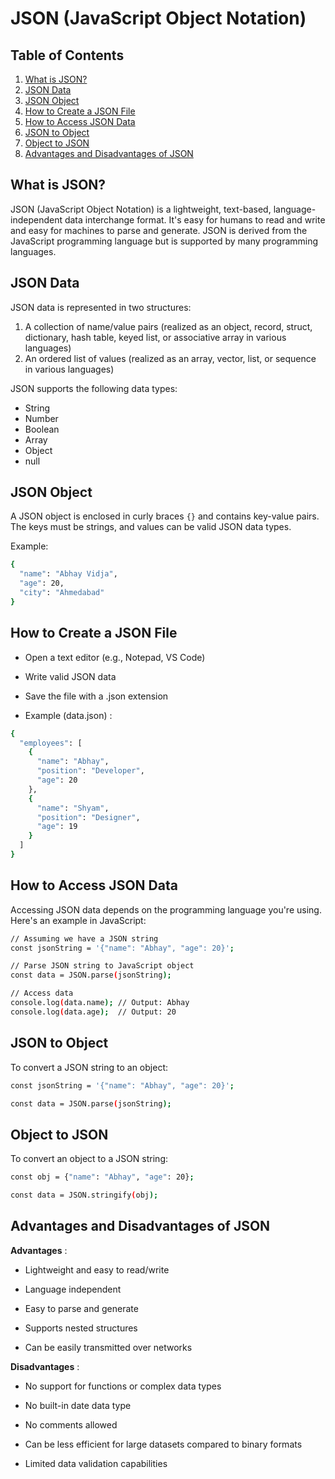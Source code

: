 # JSON (JavaScript Object Notation)

## Table of Contents
1. [What is JSON?](#what-is-json)
2. [JSON Data](#json-data)
3. [JSON Object](#json-object)
4. [How to Create a JSON File](#how-to-create-a-json-file)
5. [How to Access JSON Data](#how-to-access-json-data)
6. [JSON to Object](#json-to-object)
7. [Object to JSON](#object-to-json)
8. [Advantages and Disadvantages of JSON](#advantages-and-disadvantages-of-json)

## What is JSON?

JSON (JavaScript Object Notation) is a lightweight, text-based, language-independent data interchange format. It's easy for humans to read and write and easy for machines to parse and generate. JSON is derived from the JavaScript programming language but is supported by many programming languages.

## JSON Data

JSON data is represented in two structures:

1. A collection of name/value pairs (realized as an object, record, struct, dictionary, hash table, keyed list, or associative array in various languages)
2. An ordered list of values (realized as an array, vector, list, or sequence in various languages)

JSON supports the following data types:
- String
- Number
- Boolean
- Array
- Object
- null

## JSON Object

A JSON object is enclosed in curly braces `{}` and contains key-value pairs. The keys must be strings, and values can be valid JSON data types.

Example:
```bash
{
  "name": "Abhay Vidja",
  "age": 20,
  "city": "Ahmedabad"
}
```

## How to Create a JSON File

- Open a text editor (e.g., Notepad, VS Code)

- Write valid JSON data

- Save the file with a .json extension

- Example (data.json) :

```bash
{
  "employees": [
    {
      "name": "Abhay",
      "position": "Developer",
      "age": 20
    },
    {
      "name": "Shyam",
      "position": "Designer",
      "age": 19
    }
  ]
}
```

## How to Access JSON Data

Accessing JSON data depends on the programming language you're using. Here's an example in JavaScript:

```bash
// Assuming we have a JSON string
const jsonString = '{"name": "Abhay", "age": 20}';

// Parse JSON string to JavaScript object
const data = JSON.parse(jsonString);

// Access data
console.log(data.name); // Output: Abhay
console.log(data.age);  // Output: 20
```

## JSON to Object

To convert a JSON string to an object:

```bash
const jsonString = '{"name": "Abhay", "age": 20}';

const data = JSON.parse(jsonString);
```

## Object to JSON

To convert an object to a JSON string:

```bash
const obj = {"name": "Abhay", "age": 20};

const data = JSON.stringify(obj);
```

## Advantages and Disadvantages of JSON

**Advantages** :

- Lightweight and easy to read/write

- Language independent

- Easy to parse and generate

- Supports nested structures

- Can be easily transmitted over networks

**Disadvantages** :

- No support for functions or complex data types

- No built-in date data type

- No comments allowed

- Can be less efficient for large datasets compared to binary formats

- Limited data validation capabilities


